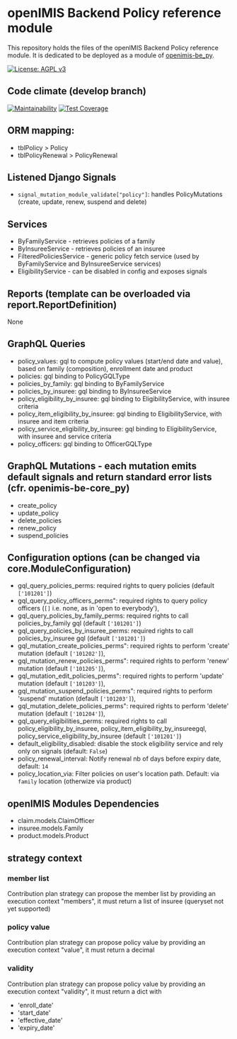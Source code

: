 # openIMIS Backend Policy reference module
This repository holds the files of the openIMIS Backend Policy reference module. It is dedicated to be deployed as a module of [openimis-be_py](https://github.com/openimis/openimis-be_py).

[![License: AGPL v3](https://img.shields.io/badge/License-AGPL%20v3-blue.svg)](https://www.gnu.org/licenses/agpl-3.0)

## Code climate (develop branch)

[![Maintainability](https://img.shields.io/codeclimate/maintainability/openimis/openimis-be-policy_py.svg)](https://codeclimate.com/github/openimis/openimis-be-policy_py/maintainability)
[![Test Coverage](https://img.shields.io/codeclimate/coverage/openimis/openimis-be-policy_py.svg)](https://codeclimate.com/github/openimis/openimis-be-policy_py)

## ORM mapping:
* tblPolicy > Policy
* tblPolicyRenewal > PolicyRenewal

## Listened Django Signals
* `signal_mutation_module_validate["policy"]`: handles PolicyMutations (create, update, renew, suspend and delete)

## Services
* ByFamilyService - retrieves policies of a family
* ByInsureeService - retrieves policies of an insuree
* FilteredPoliciesService - generic policy fetch service (used by ByFamilyService and ByInsureeService services)
* EligibilityService - can be disabled in config and exposes signals

## Reports (template can be overloaded via report.ReportDefinition)
None

## GraphQL Queries
* policy_values: gql to compute policy values (start/end date and value), based on family (composition), enrollment date and product
* policies: gql binding to PolicyGQLType
* policies_by_family: gql binding to ByFamilyService
* policies_by_insuree: gql binding to ByInsureeService
* policy_eligibility_by_insuree: gql binding to EligibilityService, with insuree criteria
* policy_item_eligibility_by_insuree: gql binding to EligibilityService, with insuree and item  criteria
* policy_service_eligibility_by_insuree: gql binding to EligibilityService, with insuree and service criteria
* policy_officers: gql binding to OfficerGQLType

## GraphQL Mutations - each mutation emits default signals and return standard error lists (cfr. openimis-be-core_py)
* create_policy
* update_policy
* delete_policies
* renew_policy
* suspend_policies

## Configuration options (can be changed via core.ModuleConfiguration)
* gql_query_policies_perms: required rights to query policies (default `['101201']`)
* gql_query_policy_officers_perms": required rights to query policy officers (`[]` i.e. none, as in 'open to everybody'),
* gql_query_policies_by_family_perms: required rights to call policies_by_family gql (default `['101201']`)
* gql_query_policies_by_insuree_perms: required rights to call policies_by_insuree gql (default `['101201']`)
* gql_mutation_create_policies_perms": required rights to perform 'create' mutation (default `['101202']`),
* gql_mutation_renew_policies_perms": required rights to perform 'renew' mutation (default `['101205']`),
* gql_mutation_edit_policies_perms": required rights to perform 'update' mutation (default `['101203']`),
* gql_mutation_suspend_policies_perms": required rights to perform 'suspend' mutation (default `['101203']`),
* gql_mutation_delete_policies_perms": required rights to perform 'delete' mutation (default `['101204']`),
* gql_query_eligibilities_perms: required rights to call policy_eligibility_by_insuree, policy_item_eligibility_by_insureegql, policy_service_eligibility_by_insuree (default `['101201']`)
* default_eligibility_disabled: disable the stock eligibility service and rely only on signals (default: `False`)
* policy_renewal_interval: Notify renewal nb of days before expiry date, default: `14`
* policy_location_via: Filter policies on user's location path. Default: via `family` location (otherwize via product)

## openIMIS Modules Dependencies
* claim.models.ClaimOfficer
* insuree.models.Family
* product.models.Product

## strategy context

### member list

Contribution plan strategy can propose the member list by providing an execution context "members", it must return a list of insuree (queryset not yet supported)

### policy value

Contribution plan strategy can propose policy value by providing an execution context "value", it must return a decimal

### validity


Contribution plan strategy can propose policy value by providing an execution context "validity", it must return a dict with 
- 'enroll_date'
- 'start_date'
- 'effective_date'
- 'expiry_date'




